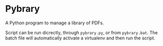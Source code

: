 # Pybrary
A Python program to manage a library of PDFs.

Script can be run dicrectly, through `pybrary.py`, or from `pybrary.bat`. The batch file will automatically activate a virtualenv and then run the script.
